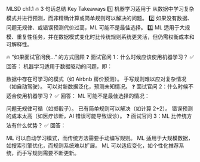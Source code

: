 MLSD ch1.1
🔥 3 句话总结 Key Takeaways
1️⃣ 机器学习适用于 从数据中学习复杂模式并进行预测，而非精确计算或简单规则可以解决的问题。
2️⃣ 如果没有数据、问题无规律、或错误预测代价过高，ML 可能不是最佳选择。
3️⃣ ML 适用于大规模、重复性任务，并在数据模式变化时比传统规则系统更灵活，但仍需权衡成本和可解释性。

🔥 “如果面试官问我...” 的方式回顾
❓ 面试官问 1：什么时候应该使用机器学习？
✅ 回答：
机器学习适用于数据驱动的问题，即：

数据中存在可学习的模式（如 Airbnb 房价预测）。
手写规则难以应对复杂情况（如自动驾驶）。
可以对新数据泛化，预测未知情况。
❓ 面试官问 2：什么时候不适合使用机器学习？
✅ 回答：
ML 可能不是最佳选择的情况：

问题无规律可循（如掷骰子）。
已有简单规则可以解决（如计算 2+2）。
错误预测的成本太高（如医疗诊断，AI 错误可能导致误诊）。
❓ 面试官问 3：ML 比传统方法有什么优势？
✅ 回答：

ML 可以自动学习模式，而传统方法需要手动编写规则。
ML 适用于大规模数据，如搜索引擎优化，而规则系统难以扩展。
ML 可以适应变化，如个性化推荐系统，而手写规则需要不断更新。
